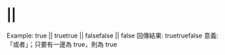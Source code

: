# ||

Example: true || truetrue || falsefalse || false
回傳結果: truetruefalse
意義: 「或者」；只要有一邊為 true，則為 true